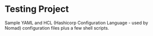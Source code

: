 # Testing Project

Sample YAML and HCL (Hashicorp Configuration Language - used by Nomad) configuration files plus a few shell scripts.
